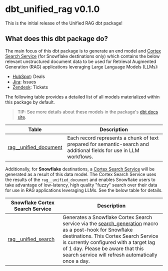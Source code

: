 # dbt_unified_rag v0.1.0

This is the initial release of the Unified RAG dbt package!

## What does this dbt package do?

The main focus of this dbt package is to generate an end model and [Cortex Search Service](https://docs.snowflake.com/en/user-guide/snowflake-cortex/cortex-search/cortex-search-overview) (for Snowflake destinations only) which contains the below relevant unstructured document data to be used for Retrieval Augmented Generation (RAG) applications leveraging Large Language Models (LLMs):
- [HubSpot](https://fivetran.com/docs/connectors/applications/hubspot): Deals
- [Jira](https://fivetran.com/docs/connectors/applications/jira): Issues
- [Zendesk](https://fivetran.com/docs/connectors/applications/zendesk): Tickets  

The following table provides a detailed list of all models materialized within this package by default. 
> TIP: See more details about these models in the package's [dbt docs site](https://fivetran.github.io/dbt_unified_rag/#!/overview/package_name_here).

| **Table**                 | **Description**                                                                                                    |
| ------------------------- | ------------------------------------------------------------------------------------------------------------------ |
| [rag__unified_document](https://github.com/fivetran/dbt_unified_rag/blob/main/models/rag__unified_document.sql)  | Each record represents a chunk of text prepared for semantic-search and additional fields for use in LLM workflows.   |

Additionally, for **Snowflake** destinations, a [Cortex Search Service](https://docs.snowflake.com/en/user-guide/snowflake-cortex/cortex-search/cortex-search-overview) will be generated as a result of this data model. The Cortex Search Service uses the results of the `rag__unified_document` and enables Snowflake users to take advantage of low-latency, high quality "fuzzy" search over their data for use in RAG applications leveraging LLMs. See the below table for details.

| **Snowflake Cortex Search Service**     | **Description**                               |
| ------------------------- | ------------------------------------------------------------------------------------------------------------------ |
| [rag__unified_search](https://github.com/fivetran/dbt_unified_rag/blob/main/macros/search_generation.sql)  |  Generates a Snowflake Cortex Search service via the [search_generation](https://github.com/fivetran/dbt_unified_rag/blob/main/macros/search_generation.sql) macro as a post-hook for Snowflake destinations. This Cortex Search Service is currently configured with a target lag of 1 day. Please be aware that this search service will refresh automatically once a day.  |